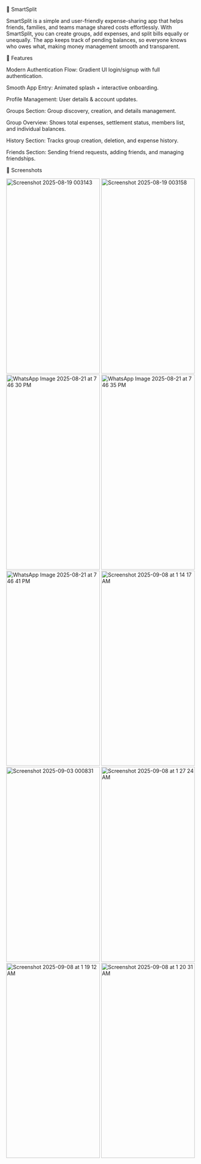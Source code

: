 💸 SmartSplit

SmartSplit is a simple and user-friendly expense-sharing app that helps friends, families, and teams manage shared costs effortlessly. 
With SmartSplit, you can create groups, add expenses, and split bills equally or unequally. 
The app keeps track of pending balances, so everyone knows who owes what, making money management smooth and transparent.

🚀 Features

Modern Authentication Flow: Gradient UI login/signup with full authentication.

Smooth App Entry: Animated splash + interactive onboarding.

Profile Management: User details & account updates.

Groups Section: Group discovery, creation, and details management.

Group Overview: Shows total expenses, settlement status, members list, and individual balances.

History Section: Tracks group creation, deletion, and expense history.

Friends Section: Sending friend requests, adding friends, and managing friendships.

📱 Screenshots

<img width="250" height="520" alt="Screenshot 2025-08-19 003143" src="https://github.com/user-attachments/assets/3a667ff6-6d80-4cd3-a83d-3be981ecedae" />

<img width="250" height="520" alt="Screenshot 2025-08-19 003158" src="https://github.com/user-attachments/assets/c337ab6b-f491-451f-8268-6e15b1eaaf30" />

<img width="250" height="520" alt="WhatsApp Image 2025-08-21 at 7 46 30 PM" src="https://github.com/user-attachments/assets/64a6d472-8924-4cc1-8f6e-87ab118c45a8" />

<img width="250" height="520" alt="WhatsApp Image 2025-08-21 at 7 46 35 PM" src="https://github.com/user-attachments/assets/f5990e9f-0529-49c1-973d-655d65336250" />

<img width="250" height="520" alt="WhatsApp Image 2025-08-21 at 7 46 41 PM" src="https://github.com/user-attachments/assets/6775d64e-9df8-4973-b79f-f1642b6bf65e" />

<img width="250" height="520" alt="Screenshot 2025-09-08 at 1 14 17 AM" src="https://github.com/user-attachments/assets/e5ed72be-a2d4-41e2-bb11-b8efdb567762" />

<img width="250" height="520" alt="Screenshot 2025-09-03 000831" src="https://github.com/user-attachments/assets/831ca1e8-863f-4c45-b0a7-5c09b04a3a08" />

<img width="250" height="520" alt="Screenshot 2025-09-08 at 1 27 24 AM" src="https://github.com/user-attachments/assets/54f60986-e68e-469f-a3d6-796cdc04aefe" />

<img width="250" height="520" alt="Screenshot 2025-09-08 at 1 19 12 AM" src="https://github.com/user-attachments/assets/0ea7adf6-ca73-45bc-b846-22207ef8ab08" />

<img width="250" height="520" alt="Screenshot 2025-09-08 at 1 20 31 AM" src="https://github.com/user-attachments/assets/02f64baf-9fb7-4282-b650-5ea458c0e01b" />



